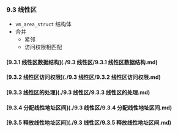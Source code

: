 ### 9.3 线性区

- `vm_area_struct` 结构体
- 合并
  - 紧邻
  - 访问权限相匹配

#### [9.3.1 线性区数据结构](./9.3 线性区/9.3.1 线性区数据结构.md)

#### [9.3.2 线性区访问权限](./9.3 线性区/9.3.2 线性区访问权限.md)

#### [9.3.3 线性区的处理](./9.3 线性区/9.3.3 线性区的处理.md)

#### [9.3.4 分配线性地址区间](./9.3 线性区/9.3.4 分配线性地址区间.md)

#### [9.3.5 释放线性地址区间](./9.3 线性区/9.3.5 释放线性地址区间.md)